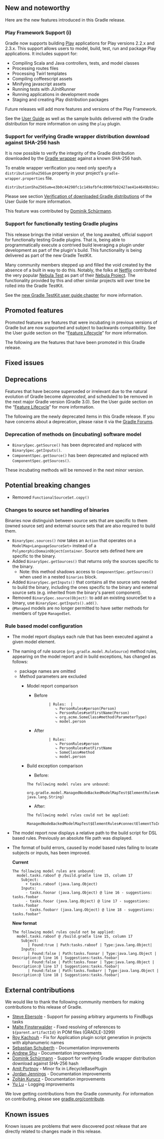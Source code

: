 ## New and noteworthy

Here are the new features introduced in this Gradle release.

<!--
IMPORTANT: if this is a patch release, ensure that a prominent link is included in the foreword to all releases of the same minor stream.
Add-->

<!--
### Example new and noteworthy
-->

### Play Framework Support (i)

Gradle now supports building [Play](https://www.playframework.com/) applications for Play versions 2.2.x and 2.3.x.  This support allows users
to model, build, test, run and package Play applications.  It includes support for:

* Compiling Scala and Java controllers, tests, and model classes
* Processing routes files
* Processing Twirl templates
* Compiling coffeescript assets
* Minifying javascript assets
* Running tests with JUnitRunner
* Running applications in development mode
* Staging and creating Play distribution packages

Future releases will add more features and versions of the Play Framework.

See the [User Guide](userguide/play_plugin.html) as well as the sample builds delivered with the Gradle distribution for more information on using the `play` plugin.

### Support for verifying Gradle wrapper distribution download against SHA-256 hash

It is now possible to verify the integrity of the Gradle distribution downloaded by the [Gradle wrapper](userguide/gradle_wrapper.html) against
a known SHA-256 hash.

To enable wrapper verification you need only specify a `distributionSha256Sum` property in your project's `gradle-wrapper.properties` file.

    distributionSha256Sum=e3b0c44298fc1c149afbf4c8996fb92427ae41e4649b934ca495991b7852b855

Please see section [Verification of downloaded Gradle distributions](userguide/gradle_wrapper.html#sec:verification) of the User Guide for more information.

This feature was contributed by [Dominik Schürmann](https://github.com/dschuermann).

### Support for functionally testing Gradle plugins

This release brings the initial version of, the long awaited, official support for functionally testing Gradle plugins. 
That is, being able to programmatically execute a contrived build leveraging a plugin under development as part of the plugin's build.
This functionality is being delivered as part of the new Gradle TestKit.
 
Many community members stepped up and filled the void created by the absence of a built in way to do this.
Notably, the folks at [Netflix](http://netflix.com/) contributed the very popular [Nebula Test](https://github.com/nebula-plugins/nebula-test) as part of their [Nebula Project](https://github.com/nebula-plugins).
The functionality provided by this and other similar projects will over time be rolled into the Gradle TestKit.

See the [new Gradle TestKit user guide chapter](userguide/test_kit.html) for more information.

## Promoted features

Promoted features are features that were incubating in previous versions of Gradle but are now supported and subject to backwards compatibility.
See the User guide section on the “[Feature Lifecycle](userguide/feature_lifecycle.html)” for more information.

The following are the features that have been promoted in this Gradle release.

<!--
### Example promoted
-->

## Fixed issues

## Deprecations

Features that have become superseded or irrelevant due to the natural evolution of Gradle become *deprecated*, and scheduled to be removed
in the next major Gradle version (Gradle 3.0). See the User guide section on the “[Feature Lifecycle](userguide/feature_lifecycle.html)” for more information.

The following are the newly deprecated items in this Gradle release. If you have concerns about a deprecation, please raise it via the [Gradle Forums](http://discuss.gradle.org).

<!--
### Example deprecation
-->

### Deprecation of methods on (incubating) software model

* `BinarySpec.getSource()` has been deprecated and replaced with `BinarySpec.getInputs()`.
* `ComponentSpec.getSource()` has been deprecated and replaced with `ComponentSpec.getSources()`.

These incubating methods will be removed in the next minor version.

## Potential breaking changes

* Removed `FunctionalSourceSet.copy()`

### Changes to source set handling of binaries

Binaries now distinguish between source sets that are specific to them (owned source set) and external source sets that are also required to build them.

* `BinarySpec.sources()` now takes an `Action` that operates on a `ModelMap<LanguageSourceSet>` instead of a `PolymorphicDomainObjectContainer`. Source sets defined here are specific to the binary.
* Added `BinarySpec.getSources()` that returns only the sources specific to the binary.
    * Note: this method shadows access to `ComponentSpec.getSources()` when used in a nested `binaries` block.
* Added `BinarySpec.getInputs()` that contains all the source sets needed to build the binary, including the ones specific to the binary and external source sets (e.g. inherited from the binary's parent component).
* Removed `BinarySpec.source(Object)`: to add an existing sourceSet to a binary, use `BinarySpec.getInputs().add()`.
* `@Managed` models are no longer permitted to have setter methods for members of type `ManagedSet`.

### Rule based model configuration
* The model report displays each rule that has been executed against a given model element.
* The naming of rule source (`org.gradle.model.RuleSource`) method rules, appearing on the model report and in build exceptions, has changed as follows:
    - package names are omitted
    - Method parameters are excluded
      - Model report comparison
        - Before
        ```
                  | Rules:  |
                     ⤷ PersonRules#person(Person)
                     ⤷ PersonRules#setFirstName(Person)
                     ⤷ org.acme.SomeClass#method(ParameterType)
                     ⤷ model.person
        ```
        - After
        ```
                  | Rules:
                     ⤷ PersonRules#person
                     ⤷ PersonRules#setFirstName
                     ⤷ SomeClass#method
                     ⤷ model.person
        ```
      - Build exception comparison
        - Before:
        ```
        The following model rules are unbound:
          org.gradle.model.ManagedNodeBackedModelMapTest$ElementRules#connectElementToInput(org.gradle.model.ManagedNodeBackedModelMapTest$Bean, java.lang.String)
        ```

        - After:
        ```
        The following model rules could not be applied:
          ManagedNodeBackedModelMapTest$ElementRules#connectElementToInput
        ```
* The model report now displays a relative path to the build script for DSL based rules. Previously an absolute file path was displayed.
* The format of build errors, caused by model based rules failing to locate subjects or inputs, has been improved.

    __Current__
    ```
    The following model rules are unbound:
      model.tasks.raboof @ /build.gradle line 15, column 17
        Subject:
          + tasks.raboof (java.lang.Object)
        Inputs:
          - tasks.foonar (java.lang.Object) @ line 16 - suggestions: tasks.foobar
          - tasks.fooar (java.lang.Object) @ line 17 - suggestions: tasks.foobar
          - tasks.foobarr (java.lang.Object) @ line 18 - suggestions: tasks.foobar"
    ```

    __New format__
    ```
    The following model rules could not be applied:
      model.tasks.raboof @ /build.gradle line 15, column 17
        Subject:
           | Found:true | Path:tasks.raboof | Type:java.lang.Object|
        Inputs:
           | Found:false | Path:tasks.foonar | Type:java.lang.Object | Description:@ line 16 | Suggestions:tasks.foobar|
           | Found:false | Path:tasks.fooar | Type:java.lang.Object | Description:@ line 17 | Suggestions:tasks.foobar|
           | Found:false | Path:tasks.foobarr | Type:java.lang.Object | Description:@ line 18 | Suggestions:tasks.foobar|
    ```

## External contributions

We would like to thank the following community members for making contributions to this release of Gradle.

* [Steve Ebersole](https://github.com/sebersole) - Support for passing arbitrary arguments to FindBugs tasks
* [Malte Finsterwalder](https://github.com/finsterwalder) - Fixed resolving of references to `${parent.artifactId}` in POM files (GRADLE-3299)
* [Roy Kachouh](https://github.com/roykachouh) - Fix for Application plugin script generation in projects with alphanumeric names
* [Sebastian Schuberth](https://github.com/sschuberth) - Documentation improvements
* [Andrew Shu](https://github.com/talklittle) - Documentation improvements
* [Dominik Schürmann](https://github.com/dschuermann) - Support for verifying Gradle wrapper distribution download against SHA-256 hash
* [Amit Portnoy](https://github.com/amitport) - Minor fix in LifecycleBasePlugin
* [Jordan Jennings](https://github.com/jordanjennings) - Documentation improvements
* [Zoltán Kurucz](https://github.com/qzole) - Documentation improvements
* [Yu Lu](https://github.com/yulucodebase) - Logging improvements
<!--
* [Some person](https://github.com/some-person) - fixed some issue (GRADLE-1234)
-->

We love getting contributions from the Gradle community. For information on contributing, please see [gradle.org/contribute](http://gradle.org/contribute).

## Known issues

Known issues are problems that were discovered post release that are directly related to changes made in this release.
